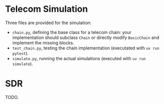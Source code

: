 # Telecom Simulation

Three files are provided for the simulation:
- `chain.py`, defining the base class for a telecom chain: your implementation should subclass `Chain` or directly modify `BasicChain` and implement the missing blocks.
- `test_chain.py`, testing the chain implementation (executated with `uv run pytest`).
- `simulate.py`, running the actual simulations (executed with `uv run simulate`).

# SDR

TODO.

